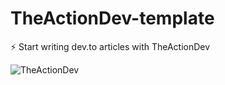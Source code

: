 # TheActionDev-template

⚡ Start writing dev.to articles with TheActionDev

<!-- Don't forget the TheActionDev badge -->

![TheActionDev](https://github.com/ful1e5/TheActionDev-template/workflows/TheActionDev/badge.svg)
